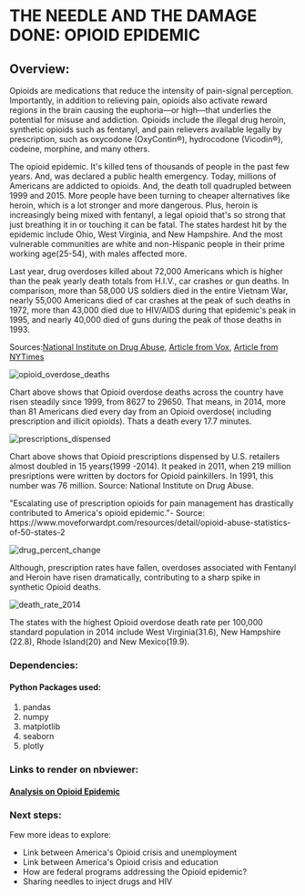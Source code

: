 # THE NEEDLE AND THE DAMAGE DONE: OPIOID EPIDEMIC

## Overview:
<p>Opioids are medications that reduce the intensity of pain-signal perception. Importantly, in addition to relieving pain, opioids also activate reward regions in the brain causing the euphoria—or high—that underlies the potential for misuse and addiction. Opioids include the illegal drug heroin, synthetic opioids such as fentanyl, and pain relievers available legally by prescription, such as oxycodone (OxyContin®), hydrocodone (Vicodin®), codeine, morphine, and many others.</p>

<p>The opioid epidemic. It's killed tens of thousands of people in the past few years. And, was declared a public health emergency. Today, millions of Americans are addicted to opioids. And, the death toll quadrupled between 1999 and 2015. More people have been turning to cheaper alternatives like heroin, which is a lot stronger and more dangerous. Plus, heroin is increasingly being mixed with fentanyl, a legal opioid that's so strong that just breathing it in or touching it can be fatal. The states hardest hit by the epidemic include Ohio, West Virginia, and New Hampshire. And the most vulnerable communities are white and non-Hispanic people in their prime working age(25-54), with males affected more.</p>

<p>Last year, drug overdoses killed about 72,000 Americans which is higher than the peak yearly death totals from H.I.V., car crashes or gun deaths. In comparison, more than 58,000 US soldiers died in the entire Vietnam War, nearly 55,000 Americans died of car crashes at the peak of such deaths in 1972, more than 43,000 died due to HIV/AIDS during that epidemic's peak in 1995, and nearly 40,000 died of guns during the peak of those deaths in 1993.</p>
<p>Sources:<a href="https://www.drugabuse.gov/related-topics/trends-statistics/overdose-death-rates">National Institute on Drug Abuse</a>, <a href="https://www.vox.com/science-and-health/2017/3/23/14987892/opioid-heroin-epidemic-charts">Article from Vox</a>, <a href="https://www.nytimes.com/2018/08/15/upshot/opioids-overdose-deaths-rising-fentanyl.html"> Article from NYTimes</a>

![opioid_overdose_deaths](https://user-images.githubusercontent.com/31700068/44609431-6c6b8780-a7ac-11e8-83a5-b11f035fa901.png)
<p>Chart above shows that Opioid overdose deaths across the country have risen steadily since 1999, from 8627 to 29650. That means, in 2014, more than 81 Americans died every day from an Opioid overdose( including prescription and illicit opioids). Thats a death every 17.7 minutes. </p>

![prescriptions_dispensed](https://user-images.githubusercontent.com/31700068/44609478-a0df4380-a7ac-11e8-8a86-076ca3cac12e.png)
<p>Chart above shows that Opioid prescriptions dispensed by U.S. retailers almost doubled in 15 years(1999 -2014). It peaked in 2011, when 219 million presriptions were written by doctors for Opioid painkillers. In 1991, this number was 76 million. Source: National Institute on Drug Abuse.</p> </font>
<p>"Escalating use of prescription opioids for pain management has drastically contributed to America's opioid epidemic."- Source: https://www.moveforwardpt.com/resources/detail/opioid-abuse-statistics-of-50-states-2</p>

![drug_percent_change](https://user-images.githubusercontent.com/31700068/44808749-e5d6f180-ab81-11e8-83b5-7c4c0b8822b2.png)
<p>Although, prescription rates have fallen, overdoses associated with Fentanyl and Heroin have risen dramatically, contributing to a sharp spike in synthetic Opioid deaths. </p>

![death_rate_2014](https://user-images.githubusercontent.com/31700068/44809213-eb810700-ab82-11e8-826c-671a96a6b44d.png)
<p>The states with the highest Opioid overdose death rate per 100,000 standard population in 2014 include West Virginia(31.6), New Hampshire (22.8), Rhode Island(20) and New Mexico(19.9). </p>

### Dependencies:

#### Python Packages used:
<ol>
	<li>pandas</li>
	<li>numpy</li>
	<li>matplotlib</li>
	<li>seaborn</li>	
	<li>plotly</li>
</ol>

### Links to render on nbviewer:
#### <a href="http://nbviewer.jupyter.org/github/Sunanda1/Opioid_Epidemic/blob/master/Jupyter%20Notebook/Opioid_Epidemic_1.ipynb">Analysis on Opioid Epidemic</a>

### Next steps:
<p> Few more ideas to explore: 
<ul><li> Link between America's Opioid crisis and unemployment</li>
    <li> Link between America's Opioid crisis and education</li>
    <li> How are federal programs addressing the Opioid epidemic?</li>
    <li> Sharing needles to inject drugs and HIV </li></ul>	
</p>

